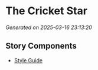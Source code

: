 # The Cricket Star

*Generated on 2025-03-16 23:13:20*

## Story Components

- [Style Guide](./style_guide.txt)
